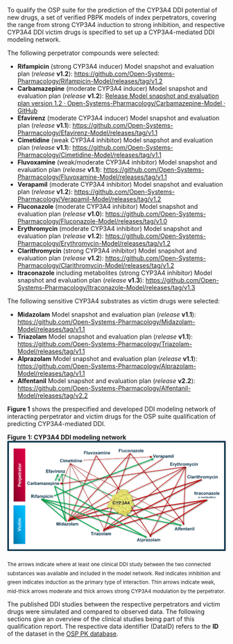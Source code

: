 To qualify the OSP suite for the prediction of the CYP3A4 DDI potential of new drugs, a set of verified PBPK models of index perpetrators, covering the range from strong CYP3A4 induction to strong inhibition, and respective CYP3A4 DDI victim drugs is specified to set up a CYP3A4-mediated DDI modeling network. 

The following perpetrator compounds were selected: 

- **Rifampicin** (strong CYP3A4 inducer)
  Model snapshot and evaluation plan (*release* **v1.2**): https://github.com/Open-Systems-Pharmacology/Rifampicin-Model/releases/tag/v1.2
- **Carbamazepine** (moderate CYP3A4 inducer)
  Model snapshot and evaluation plan (*release* **v1.2**): [Release Model snapshot and evaluation plan version 1.2 · Open-Systems-Pharmacology/Carbamazepine-Model · GitHub](https://github.com/Open-Systems-Pharmacology/Carbamazepine-Model/releases/tag/v1.2)
- **Efavirenz** (moderate CYP3A4 inducer)
  Model snapshot and evaluation plan (*release* **v1.1**): https://github.com/Open-Systems-Pharmacology/Efavirenz-Model/releases/tag/v1.1
- **Cimetidine** (weak CYP3A4 inhibitor)
  Model snapshot and evaluation plan (*release* **v1.1**): https://github.com/Open-Systems-Pharmacology/Cimetidine-Model/releases/tag/v1.1
- **Fluvoxamine** (weak/moderate CYP3A4 inhibitor)
  Model snapshot and evaluation plan (*release* **v1.1**): https://github.com/Open-Systems-Pharmacology/Fluvoxamine-Model/releases/tag/v1.1
- **Verapamil** (moderate CYP3A4 inhibitor)
  Model snapshot and evaluation plan (*release* **v1.2**): https://github.com/Open-Systems-Pharmacology/Verapamil-Model/releases/tag/v1.2
- **Fluconazole** (moderate CYP3A4 inhibitor)
  Model snapshot and evaluation plan (*release* **v1.0**): https://github.com/Open-Systems-Pharmacology/Fluconazole-Model/releases/tag/v1.0
- **Erythromycin** (moderate CYP3A4 inhibitor)
  Model snapshot and evaluation plan (*release* **v1.2**): https://github.com/Open-Systems-Pharmacology/Erythromycin-Model/releases/tag/v1.2
- **Clarithromycin** (strong CYP3A4 inhibitor)
  Model snapshot and evaluation plan (*release* **v1.2**): https://github.com/Open-Systems-Pharmacology/Clarithromycin-Model/releases/tag/v1.2
- **Itraconazole** including metabolites (strong CYP3A4 inhibitor)
  Model snapshot and evaluation plan (*release* **v1.3**): https://github.com/Open-Systems-Pharmacology/Itraconazole-Model/releases/tag/v1.3

The following sensitive CYP3A4 substrates as victim drugs were selected:

- **Midazolam**
  Model snapshot and evaluation plan (*release* **v1.1**): https://github.com/Open-Systems-Pharmacology/Midazolam-Model/releases/tag/v1.1
- **Triazolam**
  Model snapshot and evaluation plan (*release* **v1.1**): https://github.com/Open-Systems-Pharmacology/Triazolam-Model/releases/tag/v1.1
- **Alprazolam**
  Model snapshot and evaluation plan (*release* **v1.1**): https://github.com/Open-Systems-Pharmacology/Alprazolam-Model/releases/tag/v1.1
- **Alfentanil**
  Model snapshot and evaluation plan (*release* **v2.2**): https://github.com/Open-Systems-Pharmacology/Alfentanil-Model/releases/tag/v2.2

**Figure 1** shows the prespecified and developed DDI modeling network of interacting perpetrator and victim drugs for the OSP suite qualification of predicting CYP3A4-mediated DDI.

**Figure** **1: CYP3A4 DDI modeling network**
![DDI CYP3A4 network](images/DDI_CYP3A4_Compound_Network.png)

<sub>The arrows indicate where at least one clinical DDI study between the two connected substances was available and included in the model network. Red indicates inhibition and green indicates induction as the primary type of interaction. Thin arrows indicate weak, mid-thick arrows moderate and thick arrows strong CYP3A4 modulation by the perpetrator.</sub>

The published DDI studies between the respective perpetrators and victim drugs were simulated and compared to observed data. The following sections give an overview of the clinical studies being part of this qualification report. The respective data identifier (DataID) refers to the **ID** of the dataset in the [OSP PK database](https://github.com/Open-Systems-Pharmacology/Database-for-observed-data).
